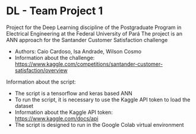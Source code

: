 # DL - Team Project 1
Project for the Deep Learning discipline of the Postgraduate Program in Electrical Engineering at the Federal University of Pará
The project is an ANN approach for the Santander Customer Satisfaction challenge
- Authors: Caio Cardoso, Isa Andrade, Wilson Cosmo
- Information about the challenge: https://www.kaggle.com/competitions/santander-customer-satisfaction/overview


Information about the script:
- The script is a tensorflow and keras based ANN
- To run the script, it is necessary to use the Kaggle API token to load the dataset
- Information about the Kaggle API token: https://www.kaggle.com/docs/api
- The script is designed to run in the Google Colab virtual environment
